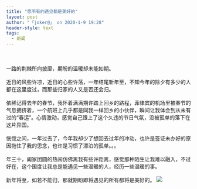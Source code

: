 ```yaml
---
title: "愿所有的遇见都是美好的"
layout: post
author: "「joker@」 on 2020-1-9 19:28"
header-style: text
tags:
  - 新闻
---
```


<head></head>
<body>
 <br> 
 <br> 一路的荆棘所向披靡，期盼的温暖却未能如期。
 <br> 
 <br> 近日的风些许凉，近日的心些许荡，一年结尾新年至，不知今年的除夕有多少的人都在这里度过，而那些归家的人又是否还会归。
 <br> 
 <br> 依稀记得去年的春节，我怀着满满期许踏上回乡的路程，菲律宾的机场里被春节的气息拥挤着，一个航班上几乎都是同我一样回乡的小伙伴，瞬间让我体会到从未有过的“春运”。心情激动，感觉自己跟上了这个久违的节日气氛，没被孤单的落下在这片异国。
 <br> 
 <br> 恍惚之间，一年过去了，今年我却少了想回去过年的冲动，也许是签证未办好的原因拖住了我的思念，也许是习惯了漂泊的孤单。。。
 <br> 
 <br> 年三十，阖家团圆的热闹仿佛离我有些许距离，感觉那种陌生让我难以融入，不过好在，这个国度让我总是能遇见一些温暖的人，经历一些温暖的事。
 <br> 
 <br> 新年将至，如若不能归，那就期盼即将遇见的所有都将是美好的。
 <img src="https://bbs.boniu123.cc/static/image/smiley/3tuzki_emoticons/tuzki_017.gif" smilieid="152">
 <br> 
 <br> 
 <br>
</body>


